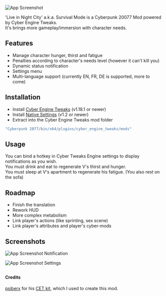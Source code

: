 ![App Screenshot](https://i.ibb.co/PZFJvR5/logo.png)

'Live in Night City' a.k.a. Survival Mode is a Cyberpunk 20077 Mod powered by Cyber Engine Tweaks.  
It's brings more gameplay/immersion with character needs.


## Features

- Manage character hunger, thirst and fatigue
- Penalties according to character's needs level (however it can't kill you)
- Dynamic status notification
- Settings menu
- Multi-language support (currently EN, FR, DE is supported, more to come)


## Installation

- Install [Cyber Engine Tweaks](https://github.com/yamashi/CyberEngineTweaks) (v1.18.1 or newer)
- Install [Native Settings](https://github.com/justarandomguyintheinternet/CP77_nativeSettings) (v1.2 or newer)
- Extract into the Cyber Engine Tweaks mod folder
```bash
"Cyberpunk 2077/bin/x64/plugins/cyber_engine_tweaks/mods"
```


## Usage

You can bind a hotkey in Cyber Tweaks Engine settings to display notifications as you wish.  
You must drink and eat to regenerate V's thirst and hunger.  
You must sleep at V's apartment to regenerate his fatigue. (You also rest on the sofa)


## Roadmap

- Finish the translation
- Rework HUD
- More complex metabolism
- Link player's actions (like sprinting, sex scene)
- Link player's attributes and player's cyber-mods


## Screenshots

![App Screenshot](https://i.ibb.co/gtzCkJN/example-hud.jpg)
Notification

![App Screenshot](https://i.ibb.co/g9Gj69M/example-settings.jpg)
Settings


##


#### Credits
[psiberx](https://github.com/psiberx) for his [CET kit](https://github.com/psiberx/cp2077-cet-kit), which I used to create this mod.
